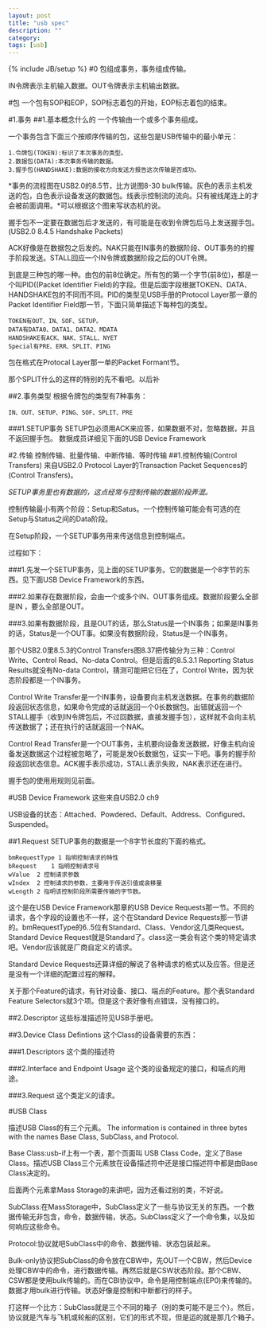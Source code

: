 ```yaml
---
layout: post
title: "usb spec"
description: ""
category: 
tags: [usb]
---
```

{% include JB/setup %}
#0
包组成事务，事务组成传输。

IN令牌表示主机输入数据。OUT令牌表示主机输出数据。

#包
一个包有SOP和EOP，SOP标志着包的开始，EOP标志着包的结束。

#1.事务
##1.基本概念什么的
一个传输由一个或多个事务组成。

一个事务包含下面三个按顺序传输的包，这些包是USB传输中的最小单元：

    1.令牌包(TOKEN):标识了本次事务的类型。
    2.数据包(DATA):本次事务传输的数据。
    3.握手包(HANDSHAKE):数据的接收方向发送方报告这次传输是否成功。

*事务的流程图在USB2.0的8.5节，比方说图8-30 bulk传输。灰色的表示主机发送的包，白色表示设备发送的数据包。线表示控制流的流向。只有被线尾连上的才会被前面调用。*可以根据这个图来写状态机的说。

握手包不一定要在数据包后才发送的，有可能是在收到令牌包后马上发送握手包。(USB2.0 8.4.5 Handshake Packets)

ACK好像是在数据包之后发的。NAK只能在IN事务的数据阶段、OUT事务的的握手阶段发送。STALL回应一个IN令牌或数据阶段之后的OUT令牌。

到底是三种包的哪一种。由包的前8位确定。所有包的第一个字节(前8位)，都是一个叫PID((Packet Identifier Field)的字段。但是后面字段根据TOKEN、DATA、HANDSHAKE包的不同而不同。PID的类型见USB手册的Protocol Layer那一章的Packet Identifier Field那一节，下面只简单描述下每种包的类型。

    TOKEN有OUT、IN、SOF、SETUP。
    DATA有DATA0、DATA1、DATA2、MDATA
    HANDSHAKE有ACK、NAK、STALL、NYET
    Special有PRE、ERR、SPLIT、PING

包在格式在Protocal Layer那一单的Packet Formant节。

那个SPLIT什么的这样的特别的先不看吧。以后补

##2.事务类型
根据令牌包的类型有7种事务：

    IN、OUT、SETUP、PING、SOF、SPLIT、PRE

###1.SETUP事务
SETUP包必须用ACK来应答，如果数据不对，忽略数据，并且不返回握手包。
数据成员详细见下面的USB Device Framework

#2.传输
控制传输、批量传输、中断传输、等时传输
##1.控制传输(Control Transfers)
来自USB2.0 Protocol Layer的Transaction Packet Sequences的(Control Transfers)。

*SETUP事务里也有数据的，这点经常与控制传输的数据阶段弄混。*

控制传输最小有两个阶段：Setup和Satus。一个控制传输可能会有可选的在Setup与Status之间的Data阶段。

在Setup阶段，一个SETUP事务用来传送信息到控制端点。

过程如下：

###1.先发一个SETUP事务，见上面的SETUP事务。它的数据是一个8字节的东西。见下面USB Device Framework的东西。

###2.如果存在数据阶段，会由一个或多个IN、OUT事务组成。数据阶段要么全部是IN
，要么全部是OUT。

###3.如果有数据阶段，且是OUT的话，那么Status是一个IN事务；如果是IN事务的话，Status是一个OUT事。如果没有数据阶段，Status是一个IN事务。

那个USB2.0里8.5.3的Control Transfers图8.37把传输分为三种：Control Write、Control Read、No-data Control。但是后面的8.5.3.1 Reporting Status Results就没有No-data Control，猜测可能把它归在了，Control Write，因为状态阶段都是一个IN事务。

Control Write Transfer是一个IN事务，设备要向主机发送数据。在事务的数据阶段返回状态信息，如果命令完成的话就返回一个0长数据包。出错就返回一个STALL握手（收到IN令牌包后，不过回数据，直接发握手包），这样就不会向主机传送数据了；还在执行的话就返回一个NAK。

Control Read Transfer是一个OUT事务，主机要向设备发送数据，好像主机向设备发送数据这个过程被忽略了，可能是发0长数据包，证实一下吧。事务的握手阶段返回状态信息。ACK握手表示成功，STALL表示失败，NAK表示还在进行。

握手包的使用用规则见前面。

#USB Device Framework
这些来自USB2.0 ch9

USB设备的状态：Attached、Powdered、Default、Address、Configured、Suspended。



##1.Request
SETUP事务的数据是一个8字节长度的下面的格式。

    bmRequestType 1 指明控制请求的特性
    bRequest	1 指明控制请求号
    wValue	2 控制请求参数
    wIndex	2 控制请求的参数，主要用于传送引值或衾移量
    wLength	2 指明该控制阶段所需要传输的字节数。

这个是在USB Device Framework那章的USB Device Requests那一节。不同的请求，各个字段的设置也不一样，这个在Standard Device Requests那一节讲的。bmRequestType的6..5位有Standard、Class、Vendor这几类Request。Standard Device Request就是Standard了。class这一类会有这个类的特定请求吧。Vendor应该就是厂商自定义的请求。

Standard Device Requests还算详细的解说了各种请求的格式以及应答。但是还是没有一个详细的配置过程的解释。

关于那个Feature的请求，有针对设备、接口、端点的Feature。那个表Standard Feature Selectors就3个项。但是这个表好像有点错误，没有接口的。

##2.Descriptor
这些标准描述符见USB手册吧。

##3.Device Class Defintions
这个Class的设备需要的东西：

###1.Descriptors
这个类的描述符

###2.Interface and Endpoint Usage
这个类的设备规定的接口，和端点的用途。

###3.Request
这个类定义的请求。

#USB Class

描述USB Class的有三个元素。 The information is contained in three bytes with the names Base Class, SubClass, and Protocol.

Base Class:usb-if上有一个表，那个页面叫 USB Class Code，定义了Base Class。描述USB Class三个元素放在设备描述符中还是接口描述符中都是由Base Class决定的。

后面两个元素拿Mass Storage的来讲吧，因为还看过别的类，不好说。

SubClass:在MassStorage中，SubClass定义了一些与协议无关的东西。一个数据传输无非包含，命令，数据传输，状态。SubClass定义了一个命令集，以及如何响应这些命令。

Protocol:协议就吧SubClass中的命令、数据传输、状态包装起来。

Bulk-only协议把SubClass的命令放在CBW中，先OUT一个CBW，然后Device处理CBW中的命令，进行数据传输。再然后就是CSW状态阶段。那个CBW、CSW都是使用bulk传输的。而在CBI协议中，命令是用控制端点(EP0)来传输的。数据才用bulk进行传输。状态好像是控制和中断都行的样子。

打这样一个比方：SubClass就是三个不同的箱子（别的类可能不是三个）。然后，协议就是汽车与飞机或轮船的区别，它们的形式不现，但是运的就是那几个箱子。
